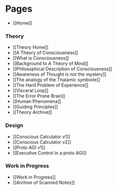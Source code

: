# Pages
* [[Home]]

### Theory
* [[Theory Home]]
* [[A Theory of Consciousness]]
* [[What is Consciousness]]
* [[Background to A Theory of Mind]]
* [[Philosophical Description of Consciousness]]
* [[Awareness of Thought is not the mystery]]
* [[The analogy of the Thalamic symbiote]]
* [[The Hard Problem of Experience]]
* [[Visceral Loop]]
* [[The Error Prone Brain]]
* [[Human Phenomena]]
* [[Guiding Principles]]
* [[Theory Archive]]

### Design
* [[Conscious Calculator v1]]
* [[Conscious Calculator v2]]
* [[Proto AGI v1]]
* [[Executive Control in a proto AGI]]

### Work in Progress
* [[Work in Progress]]
* [[Archive of Scanned Notes]]


